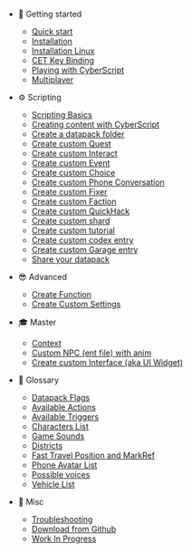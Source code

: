 - 📕 Getting started

  - [Quick start](quickstart.md)
  - [Installation](installation.md)
  - [Installation Linux](installation-linux.md)
  - [CET Key Binding](cet-key-binding.md)
  - [Playing with CyberScript](playing-with-cyberscript.md)
  - [Multiplayer](multiplayer.md)

- ⚙️ Scripting
  
  - [Scripting Basics](scripting-basics.md)
  - [Creating content with CyberScript](creating-content-with-cyberscript.md)
  - [Create a datapack folder](create-an-datapack-folder.md)
  - [Create custom Quest](create-custom-quest.md)
  - [Create custom Interact](create-custom-interact.md)
  - [Create custom Event](create-custom-event.md)
  - [Create custom Choice](create-custom-choice.md)
  - [Create custom Phone Conversation](create-custom-phone-conversation.md)
  - [Create custom Fixer](create-custom-fixer.md)
  - [Create custom Faction](create-custom-faction.md)
  - [Create custom QuickHack](create-custom-quickhack.md)
  - [Create custom shard](create-custom-shard.md)
  - [Create custom tutorial](create-custom-tutorial.md)
  - [Create custom codex entry](create-custom-codex.md)
  - [Create custom Garage entry](create-custom-garage-entry.md)
  - [Share your datapack](share-your-datapack.md)

- 😎 Advanced

  - [Create Function](create-function.md)
  - [Create Custom Settings](create-custom-settings.md)

- 🎓 Master

  - [Context](context.md)
  - [Custom NPC (ent file) with anim](custom-npc.md)
  - [Create custom Interface (aka UI Widget)](create-custom-interface.md)

- 📖 Glossary
  
  - [Datapack Flags](datapack-flag.md)
  - [Available Actions](https://github.com/cyberscript77/release/blob/main/bin/x64/plugins/cyber_engine_tweaks/mods/cyberscript/mod/data/actiontemplate.json)
  - [Available Triggers](https://github.com/cyberscript77/release/blob/main/bin/x64/plugins/cyber_engine_tweaks/mods/cyberscript/mod/data/triggertemplate.json)
  - [Characters List](https://github.com/cyberscript77/release/blob/main/bin/x64/plugins/cyber_engine_tweaks/mods/cyberscript/mod/data/CharacterTable.xlsx?raw=true)
  - [Game Sounds](https://github.com/cyberscript77/release/blob/main/bin/x64/plugins/cyber_engine_tweaks/mods/cyberscript/mod/data/gamesounds.json)
  - [Districts](districts.md)
  - [Fast Travel Position and MarkRef](fasttravel-position.md)
  - [Phone Avatar List](phone-avatar-list.md)
  - [Possible voices](possible-voices.md)
  - [Vehicle List](vehicle-list.md)

- 🤖 Misc
  - [Troubleshooting](troubleshooting.md)
  - [Download from Github](download-from-github.md)
  - [Work In Progress](work-in-progress.md)
